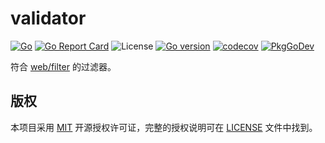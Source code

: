 # validator

[![Go](https://github.com/issue9/validator/workflows/Test/badge.svg)](https://github.com/issue9/validator/actions?query=workflow%3ATest)
[![Go Report Card](https://goreportcard.com/badge/github.com/issue9/validator)](https://goreportcard.com/report/github.com/issue9/validator)
![License](https://img.shields.io/github/license/issue9/validator)
[![Go version](https://img.shields.io/github/go-mod/go-version/issue9/validator)](https://golang.org)
[![codecov](https://codecov.io/gh/issue9/validator/branch/master/graph/badge.svg)](https://codecov.io/gh/issue9/validator)
[![PkgGoDev](https://pkg.go.dev/badge/github.com/issue9/validator)](https://pkg.go.dev/github.com/issue9/validator)

符合 [web/filter](https://github.com/issue9/web) 的过滤器。

## 版权

本项目采用 [MIT](https://opensource.org/licenses/MIT) 开源授权许可证，完整的授权说明可在 [LICENSE](LICENSE) 文件中找到。
